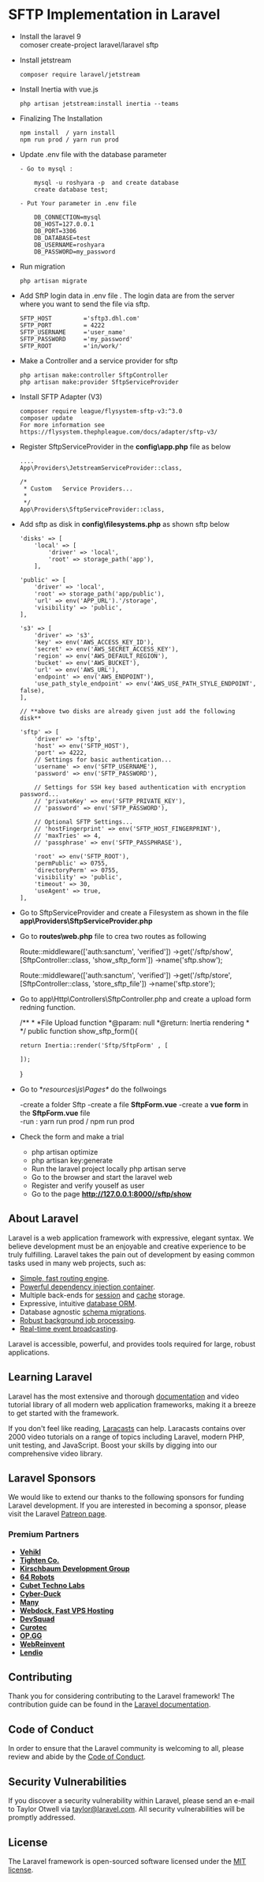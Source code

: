 # SFTP Implementation in Laravel 
  - Install the laravel   9  
        comoser create-project laravel/laravel sftp 
  - Install jetstream 
        
        composer require laravel/jetstream

  - Install Inertia with vue.js 
        
        php artisan jetstream:install inertia --teams

  - Finalizing The Installation

        npm install  / yarn install 
        npm run prod / yarn run prod

  - Update .env file with the database parameter 

        - Go to mysql : 
            
            mysql -u roshyara -p  and create database 
            create database test;

        - Put Your parameter in .env file 

            DB_CONNECTION=mysql
            DB_HOST=127.0.0.1
            DB_PORT=3306
            DB_DATABASE=test
            DB_USERNAME=roshyara 
            DB_PASSWORD=my_password

  - Run migration
        
        php artisan migrate
 -  Add SftP login data  in .env file . The login data are from the server where you  want to send the file via sftp. 

        SFTP_HOST         ='sftp3.dhl.com'
        SFTP_PORT         = 4222
        SFTP_USERNAME     ='user_name'
        SFTP_PASSWORD     ='my_password'
        SFTP_ROOT         ='in/work/'
-   Make a Controller and a service provider  for sftp

        php artisan make:controller SftpController 
        php artisan make:provider SftpServiceProvider 

-   Install SFTP Adapter (V3) 
        
        composer require league/flysystem-sftp-v3:^3.0
        composer update 
        For more information see 
        https://flysystem.thephpleague.com/docs/adapter/sftp-v3/ 

-   Register SftpServiceProvider in the **config\app.php** file as below 

        ....
        App\Providers\JetstreamServiceProvider::class,

        /*
         * Custom   Service Providers...
         * 
         */
        App\Providers\SftpServiceProvider::class,
-   Add sftp as disk in  **config\filesystems.php** as shown sftp below

        'disks' => [
            'local' => [
                'driver' => 'local',
                'root' => storage_path('app'),
            ],

        'public' => [
            'driver' => 'local',
            'root' => storage_path('app/public'),
            'url' => env('APP_URL').'/storage',
            'visibility' => 'public',
        ],

        's3' => [
            'driver' => 's3',
            'key' => env('AWS_ACCESS_KEY_ID'),
            'secret' => env('AWS_SECRET_ACCESS_KEY'),
            'region' => env('AWS_DEFAULT_REGION'),
            'bucket' => env('AWS_BUCKET'),
            'url' => env('AWS_URL'),
            'endpoint' => env('AWS_ENDPOINT'),
            'use_path_style_endpoint' => env('AWS_USE_PATH_STYLE_ENDPOINT', false),
        ],
        
        // **above two disks are already given just add the following disk**

        'sftp' => [
            'driver' => 'sftp',
            'host' => env('SFTP_HOST'),
            'port' => 4222,
            // Settings for basic authentication...
            'username' => env('SFTP_USERNAME'),
            'password' => env('SFTP_PASSWORD'),
         
            // Settings for SSH key based authentication with encryption password...
            // 'privateKey' => env('SFTP_PRIVATE_KEY'),
            // 'password' => env('SFTP_PASSWORD'),
         
            // Optional SFTP Settings...
            // 'hostFingerprint' => env('SFTP_HOST_FINGERPRINT'),
            // 'maxTries' => 4,
            // 'passphrase' => env('SFTP_PASSPHRASE'),
            
            'root' => env('SFTP_ROOT'),
            'permPublic' => 0755,
            'directoryPerm' => 0755,
            'visibility' => 'public',
            'timeout' => 30,
            'useAgent' => true,
        ],

-   Go to SftpServiceProvider and create a Filesystem as shown in the file 
        **app\Providers\SftpServiceProvider.php**

-   Go to  **routes\web.php** file to crea two  routes as following 

    Route::middleware(['auth:sanctum', 'verified'])
        ->get('/sftp/show', [SftpController::class, 'show_sftp_form'])
        ->name('sftp.show');

    Route::middleware(['auth:sanctum', 'verified'])
        ->get('/sftp/store', [SftpController::class, 'store_sftp_file'])
        ->name('sftp.store');

-   Go to app\Http\Controllers\SftpController.php and create a upload form redning
    function. 

    /**
    * 
    *File Upload function 
    *@param: null 
    *@return: Inertia rendering 
    *
    */
     public function show_sftp_form(){

        return Inertia::render('Sftp/SftpForm' , [
                
        ]);
    }

-   Go to  **resources\js\Pages\**  do the follwoings

     -create a folder Sftp 
     -create a file **SftpForm.vue**
     -create a **vue form** in the **SftpForm.vue** file  
     -run : yarn run prod / npm run prod 

-   Check the form and make a trial 

   
    - php artisan optimize 
    - php artisan key:generate
    - Run the laravel  project locally 
      php artisan serve 
    - Go to the browser and start the laravel web 
    - Register and verify youself as user 
    - Go to the page **http://127.0.0.1:8000//sftp/show** 


     



## About Laravel

Laravel is a web application framework with expressive, elegant syntax. We believe development must be an enjoyable and creative experience to be truly fulfilling. Laravel takes the pain out of development by easing common tasks used in many web projects, such as:

- [Simple, fast routing engine](https://laravel.com/docs/routing).
- [Powerful dependency injection container](https://laravel.com/docs/container).
- Multiple back-ends for [session](https://laravel.com/docs/session) and [cache](https://laravel.com/docs/cache) storage.
- Expressive, intuitive [database ORM](https://laravel.com/docs/eloquent).
- Database agnostic [schema migrations](https://laravel.com/docs/migrations).
- [Robust background job processing](https://laravel.com/docs/queues).
- [Real-time event broadcasting](https://laravel.com/docs/broadcasting).

Laravel is accessible, powerful, and provides tools required for large, robust applications.

## Learning Laravel

Laravel has the most extensive and thorough [documentation](https://laravel.com/docs) and video tutorial library of all modern web application frameworks, making it a breeze to get started with the framework.

If you don't feel like reading, [Laracasts](https://laracasts.com) can help. Laracasts contains over 2000 video tutorials on a range of topics including Laravel, modern PHP, unit testing, and JavaScript. Boost your skills by digging into our comprehensive video library.

## Laravel Sponsors

We would like to extend our thanks to the following sponsors for funding Laravel development. If you are interested in becoming a sponsor, please visit the Laravel [Patreon page](https://patreon.com/taylorotwell).

### Premium Partners

- **[Vehikl](https://vehikl.com/)**
- **[Tighten Co.](https://tighten.co)**
- **[Kirschbaum Development Group](https://kirschbaumdevelopment.com)**
- **[64 Robots](https://64robots.com)**
- **[Cubet Techno Labs](https://cubettech.com)**
- **[Cyber-Duck](https://cyber-duck.co.uk)**
- **[Many](https://www.many.co.uk)**
- **[Webdock, Fast VPS Hosting](https://www.webdock.io/en)**
- **[DevSquad](https://devsquad.com)**
- **[Curotec](https://www.curotec.com/services/technologies/laravel/)**
- **[OP.GG](https://op.gg)**
- **[WebReinvent](https://webreinvent.com/?utm_source=laravel&utm_medium=github&utm_campaign=patreon-sponsors)**
- **[Lendio](https://lendio.com)**

## Contributing

Thank you for considering contributing to the Laravel framework! The contribution guide can be found in the [Laravel documentation](https://laravel.com/docs/contributions).

## Code of Conduct

In order to ensure that the Laravel community is welcoming to all, please review and abide by the [Code of Conduct](https://laravel.com/docs/contributions#code-of-conduct).

## Security Vulnerabilities

If you discover a security vulnerability within Laravel, please send an e-mail to Taylor Otwell via [taylor@laravel.com](mailto:taylor@laravel.com). All security vulnerabilities will be promptly addressed.

## License

The Laravel framework is open-sourced software licensed under the [MIT license](https://opensource.org/licenses/MIT).
